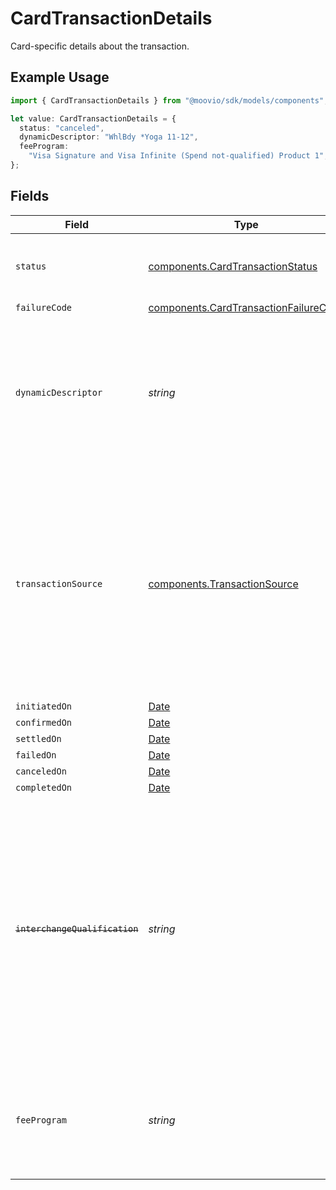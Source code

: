 # CardTransactionDetails

Card-specific details about the transaction.

## Example Usage

```typescript
import { CardTransactionDetails } from "@moovio/sdk/models/components";

let value: CardTransactionDetails = {
  status: "canceled",
  dynamicDescriptor: "WhlBdy *Yoga 11-12",
  feeProgram:
    "Visa Signature and Visa Infinite (Spend not-qualified) Product 1",
};
```

## Fields

| Field                                                                                                                                                                                                                    | Type                                                                                                                                                                                                                     | Required                                                                                                                                                                                                                 | Description                                                                                                                                                                                                              | Example                                                                                                                                                                                                                  |
| ------------------------------------------------------------------------------------------------------------------------------------------------------------------------------------------------------------------------ | ------------------------------------------------------------------------------------------------------------------------------------------------------------------------------------------------------------------------ | ------------------------------------------------------------------------------------------------------------------------------------------------------------------------------------------------------------------------ | ------------------------------------------------------------------------------------------------------------------------------------------------------------------------------------------------------------------------ | ------------------------------------------------------------------------------------------------------------------------------------------------------------------------------------------------------------------------ |
| `status`                                                                                                                                                                                                                 | [components.CardTransactionStatus](../../models/components/cardtransactionstatus.md)                                                                                                                                     | :heavy_check_mark:                                                                                                                                                                                                       | Status of a transaction within the card payment lifecycle.                                                                                                                                                               |                                                                                                                                                                                                                          |
| `failureCode`                                                                                                                                                                                                            | [components.CardTransactionFailureCode](../../models/components/cardtransactionfailurecode.md)                                                                                                                           | :heavy_minus_sign:                                                                                                                                                                                                       | N/A                                                                                                                                                                                                                      |                                                                                                                                                                                                                          |
| `dynamicDescriptor`                                                                                                                                                                                                      | *string*                                                                                                                                                                                                                 | :heavy_minus_sign:                                                                                                                                                                                                       | An optional override of the default card statement descriptor for a transfer. Accounts must be enabled by Moov to set this field.                                                                                        | WhlBdy *Yoga 11-12                                                                                                                                                                                                       |
| `transactionSource`                                                                                                                                                                                                      | [components.TransactionSource](../../models/components/transactionsource.md)                                                                                                                                             | :heavy_minus_sign:                                                                                                                                                                                                       | Specifies the nature and initiator of a transaction. <br/><br/>Crucial for recurring and merchant-initiated transactions as per card scheme rules. <br/>Omit for customer-initiated e-commerce transactions.             |                                                                                                                                                                                                                          |
| `initiatedOn`                                                                                                                                                                                                            | [Date](https://developer.mozilla.org/en-US/docs/Web/JavaScript/Reference/Global_Objects/Date)                                                                                                                            | :heavy_minus_sign:                                                                                                                                                                                                       | N/A                                                                                                                                                                                                                      |                                                                                                                                                                                                                          |
| `confirmedOn`                                                                                                                                                                                                            | [Date](https://developer.mozilla.org/en-US/docs/Web/JavaScript/Reference/Global_Objects/Date)                                                                                                                            | :heavy_minus_sign:                                                                                                                                                                                                       | N/A                                                                                                                                                                                                                      |                                                                                                                                                                                                                          |
| `settledOn`                                                                                                                                                                                                              | [Date](https://developer.mozilla.org/en-US/docs/Web/JavaScript/Reference/Global_Objects/Date)                                                                                                                            | :heavy_minus_sign:                                                                                                                                                                                                       | N/A                                                                                                                                                                                                                      |                                                                                                                                                                                                                          |
| `failedOn`                                                                                                                                                                                                               | [Date](https://developer.mozilla.org/en-US/docs/Web/JavaScript/Reference/Global_Objects/Date)                                                                                                                            | :heavy_minus_sign:                                                                                                                                                                                                       | N/A                                                                                                                                                                                                                      |                                                                                                                                                                                                                          |
| `canceledOn`                                                                                                                                                                                                             | [Date](https://developer.mozilla.org/en-US/docs/Web/JavaScript/Reference/Global_Objects/Date)                                                                                                                            | :heavy_minus_sign:                                                                                                                                                                                                       | N/A                                                                                                                                                                                                                      |                                                                                                                                                                                                                          |
| `completedOn`                                                                                                                                                                                                            | [Date](https://developer.mozilla.org/en-US/docs/Web/JavaScript/Reference/Global_Objects/Date)                                                                                                                            | :heavy_minus_sign:                                                                                                                                                                                                       | N/A                                                                                                                                                                                                                      |                                                                                                                                                                                                                          |
| ~~`interchangeQualification`~~                                                                                                                                                                                           | *string*                                                                                                                                                                                                                 | :heavy_minus_sign:                                                                                                                                                                                                       | : warning: ** DEPRECATED **: This will be removed in a future release, please migrate away from it as soon as possible.<br/><br/>The program assigned by the card network that determines the interchange rate for the transfer. | Visa Signature and Visa Infinite (Spend not-qualified) Product 1                                                                                                                                                         |
| `feeProgram`                                                                                                                                                                                                             | *string*                                                                                                                                                                                                                 | :heavy_minus_sign:                                                                                                                                                                                                       | The program assigned by the card network that determines the interchange rate for the transfer.                                                                                                                          | Visa Signature and Visa Infinite (Spend not-qualified) Product 1                                                                                                                                                         |